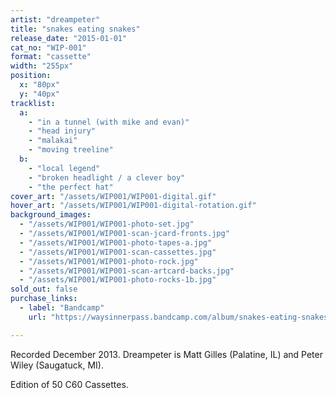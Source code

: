 ```yaml
---
artist: "dreampeter"
title: "snakes eating snakes"
release_date: "2015-01-01"
cat_no: "WIP-001"
format: "cassette"
width: "255px"
position:
  x: "80px"
  y: "40px"
tracklist:
  a:
    - "in a tunnel (with mike and evan)"
    - "head injury"
    - "malakai"
    - "moving treeline"
  b:
    - "local legend"
    - "broken headlight / a clever boy"
    - "the perfect hat"
cover_art: "/assets/WIP001/WIP001-digital.gif"
hover_art: "/assets/WIP001/WIP001-digital-rotation.gif"
background_images:
  - "/assets/WIP001/WIP001-photo-set.jpg"
  - "/assets/WIP001/WIP001-scan-jcard-fronts.jpg"
  - "/assets/WIP001/WIP001-photo-tapes-a.jpg"
  - "/assets/WIP001/WIP001-scan-cassettes.jpg"
  - "/assets/WIP001/WIP001-photo-rock.jpg"
  - "/assets/WIP001/WIP001-scan-artcard-backs.jpg"
  - "/assets/WIP001/WIP001-photo-rocks-1b.jpg"
sold_out: false
purchase_links:
  - label: "Bandcamp"
    url: "https://waysinnerpass.bandcamp.com/album/snakes-eating-snakes"

---
```


Recorded December 2013. Dreampeter is Matt Gilles (Palatine, IL) and Peter Wiley (Saugatuck, MI).

Edition of 50 C60 Cassettes.
